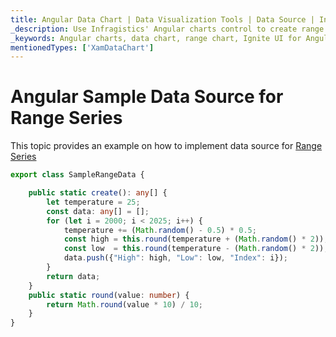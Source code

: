 ```yaml
---
title: Angular Data Chart | Data Visualization Tools | Data Source | Infragistics
_description: Use Infragistics' Angular charts control to create range charts such as range area, range column and more. Learn about our Ignite UI for Angular graph types!
_keywords: Angular charts, data chart, range chart, Ignite UI for Angular, Infragistics, data source
mentionedTypes: ['XamDataChart']
---
```


# Angular Sample Data Source for Range Series

This topic provides an example on how to implement data source for [Range Series](data-chart-type-range-series.md)

```ts
export class SampleRangeData {

    public static create(): any[] {
        let temperature = 25;
        const data: any[] = [];
        for (let i = 2000; i < 2025; i++) {
            temperature += (Math.random() - 0.5) * 0.5;
            const high = this.round(temperature + (Math.random() * 2));
            const low  = this.round(temperature - (Math.random() * 2));
            data.push({"High": high, "Low": low, "Index": i});
        }
        return data;
    }
    public static round(value: number) {
        return Math.round(value * 10) / 10;
    }
}
```
